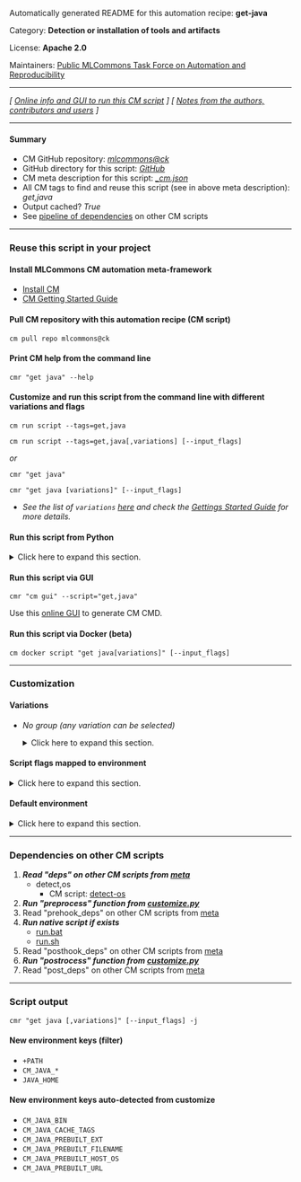 Automatically generated README for this automation recipe: **get-java**

Category: **Detection or installation of tools and artifacts**

License: **Apache 2.0**

Maintainers: [Public MLCommons Task Force on Automation and Reproducibility](https://github.com/mlcommons/ck/blob/master/docs/taskforce.md)

---
*[ [Online info and GUI to run this CM script](https://access.cknowledge.org/playground/?action=scripts&name=get-java,9399d0e785704f8c) ] [ [Notes from the authors, contributors and users](README-extra.md) ]*

---
#### Summary

* CM GitHub repository: *[mlcommons@ck](https://github.com/mlcommons/ck/tree/dev/cm-mlops)*
* GitHub directory for this script: *[GitHub](https://github.com/mlcommons/ck/tree/dev/cm-mlops/script/get-java)*
* CM meta description for this script: *[_cm.json](_cm.json)*
* All CM tags to find and reuse this script (see in above meta description): *get,java*
* Output cached? *True*
* See [pipeline of dependencies](#dependencies-on-other-cm-scripts) on other CM scripts


---
### Reuse this script in your project

#### Install MLCommons CM automation meta-framework

* [Install CM](https://access.cknowledge.org/playground/?action=install)
* [CM Getting Started Guide](https://github.com/mlcommons/ck/blob/master/docs/getting-started.md)

#### Pull CM repository with this automation recipe (CM script)

```cm pull repo mlcommons@ck```

#### Print CM help from the command line

````cmr "get java" --help````

#### Customize and run this script from the command line with different variations and flags

`cm run script --tags=get,java`

`cm run script --tags=get,java[,variations] [--input_flags]`

*or*

`cmr "get java"`

`cmr "get java [variations]" [--input_flags]`


* *See the list of `variations` [here](#variations) and check the [Gettings Started Guide](https://github.com/mlcommons/ck/blob/dev/docs/getting-started.md) for more details.*

#### Run this script from Python

<details>
<summary>Click here to expand this section.</summary>

```python

import cmind

r = cmind.access({'action':'run'
                  'automation':'script',
                  'tags':'get,java'
                  'out':'con',
                  ...
                  (other input keys for this script)
                  ...
                 })

if r['return']>0:
    print (r['error'])

```

</details>


#### Run this script via GUI

```cmr "cm gui" --script="get,java"```

Use this [online GUI](https://cKnowledge.org/cm-gui/?tags=get,java) to generate CM CMD.

#### Run this script via Docker (beta)

`cm docker script "get java[variations]" [--input_flags]`

___
### Customization


#### Variations

  * *No group (any variation can be selected)*
    <details>
    <summary>Click here to expand this section.</summary>

    * `_install`
      - Environment variables:
        - *CM_JAVA_PREBUILT_INSTALL*: `on`
      - Workflow:

    </details>


#### Script flags mapped to environment
<details>
<summary>Click here to expand this section.</summary>

* `--install=value`  &rarr;  `CM_JAVA_PREBUILT_INSTALL=value`

**Above CLI flags can be used in the Python CM API as follows:**

```python
r=cm.access({... , "install":...}
```

</details>

#### Default environment

<details>
<summary>Click here to expand this section.</summary>

These keys can be updated via `--env.KEY=VALUE` or `env` dictionary in `@input.json` or using script flags.

* CM_JAVA_PREBUILT_VERSION: `19`
* CM_JAVA_PREBUILT_BUILD: `36`
* CM_JAVA_PREBUILT_URL: `https://download.java.net/openjdk/jdk${CM_JAVA_PREBUILT_VERSION}/ri/`
* CM_JAVA_PREBUILT_FILENAME: `openjdk-${CM_JAVA_PREBUILT_VERSION}+${CM_JAVA_PREBUILT_BUILD}_${CM_JAVA_PREBUILT_HOST_OS}-x64_bin`

</details>

___
### Dependencies on other CM scripts


  1. ***Read "deps" on other CM scripts from [meta](https://github.com/mlcommons/ck/tree/dev/cm-mlops/script/get-java/_cm.json)***
     * detect,os
       - CM script: [detect-os](https://github.com/mlcommons/ck/tree/master/cm-mlops/script/detect-os)
  1. ***Run "preprocess" function from [customize.py](https://github.com/mlcommons/ck/tree/dev/cm-mlops/script/get-java/customize.py)***
  1. Read "prehook_deps" on other CM scripts from [meta](https://github.com/mlcommons/ck/tree/dev/cm-mlops/script/get-java/_cm.json)
  1. ***Run native script if exists***
     * [run.bat](https://github.com/mlcommons/ck/tree/dev/cm-mlops/script/get-java/run.bat)
     * [run.sh](https://github.com/mlcommons/ck/tree/dev/cm-mlops/script/get-java/run.sh)
  1. Read "posthook_deps" on other CM scripts from [meta](https://github.com/mlcommons/ck/tree/dev/cm-mlops/script/get-java/_cm.json)
  1. ***Run "postrocess" function from [customize.py](https://github.com/mlcommons/ck/tree/dev/cm-mlops/script/get-java/customize.py)***
  1. Read "post_deps" on other CM scripts from [meta](https://github.com/mlcommons/ck/tree/dev/cm-mlops/script/get-java/_cm.json)

___
### Script output
`cmr "get java [,variations]" [--input_flags] -j`
#### New environment keys (filter)

* `+PATH`
* `CM_JAVA_*`
* `JAVA_HOME`
#### New environment keys auto-detected from customize

* `CM_JAVA_BIN`
* `CM_JAVA_CACHE_TAGS`
* `CM_JAVA_PREBUILT_EXT`
* `CM_JAVA_PREBUILT_FILENAME`
* `CM_JAVA_PREBUILT_HOST_OS`
* `CM_JAVA_PREBUILT_URL`